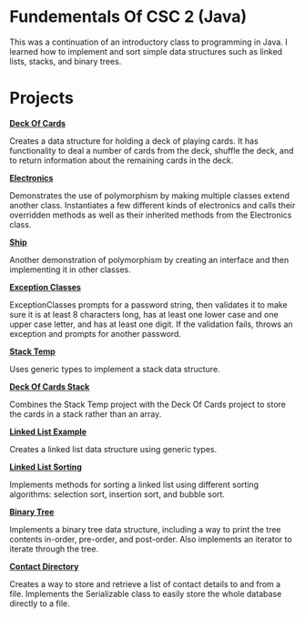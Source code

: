 # Fundementals Of CSC 2 (Java)

This was a continuation of an introductory class to programming in Java. I learned how to implement and sort simple data structures such as linked lists, stacks, and binary trees.

# Projects

[**Deck Of Cards**](Deck%20Of%20Cards/)

Creates a data structure for holding a deck of playing cards. It has functionality to deal a number of cards from the deck, shuffle the deck, and to return information about the remaining cards in the deck.

[**Electronics**](Electronics/)

Demonstrates the use of polymorphism by making multiple classes extend another class. Instantiates a few different kinds of electronics and calls their overridden methods as well as their inherited methods from the Electronics class.

[**Ship**](Ship/)

Another demonstration of polymorphism by creating an interface and then implementing it in other classes.

[**Exception Classes**](Exception%20Classes/)

ExceptionClasses prompts for a password string, then validates it to make sure it is at least 8 characters long, has at least one lower case and one upper case letter, and has at least one digit. If the validation fails, throws an exception and prompts for another password.

[**Stack Temp**](Stack%20Temp/)

Uses generic types to implement a stack data structure.

[**Deck Of Cards Stack**](Deck%20Of%20Cards%20Stack/)

Combines the Stack Temp project with the Deck Of Cards project to store the cards in a stack rather than an array.

[**Linked List Example**](Linked%20List%20Example/)

Creates a linked list data structure using generic types.

[**Linked List Sorting**](Linked%20List%20Sorting/)

Implements methods for sorting a linked list using different sorting algorithms: selection sort, insertion sort, and bubble sort.

[**Binary Tree**](Binary%20Tree/)

Implements a binary tree data structure, including a way to print the tree contents in-order, pre-order, and post-order. Also implements an iterator to iterate through the tree.

[**Contact Directory**](Contact%20Directory/)

Creates a way to store and retrieve a list of contact details to and from a file. Implements the Serializable class to easily store the whole database directly to a file.
